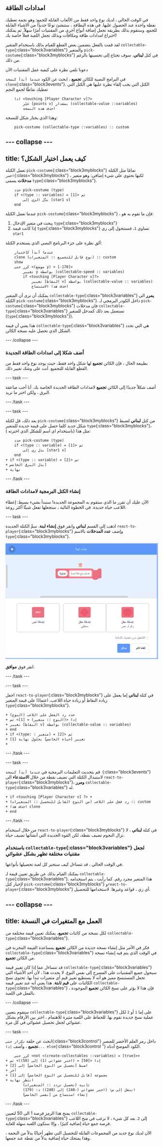 ## امدادات الطاقة

في الوقت الحالي ، لديك نوع واحد فقط من الألعاب القابلة للجمع: وهو نجمة تعطيك نقطة واحدة عند الحصول عليها. في هذه البطاقة ، ستنشئ نوعًا جديدًا من الاشياء القابلة للجمع، وستقوم بذلك بطريقة تجعل إضافة أنواع أخرى من المقتنيات أمرًا سهلاً. ثم يمكنك اختراع امدادات طاقة ومكافآت وبذلك تجعل اللعبة فعلاً خاصة بك!

لقد قمت بالفعل بتضمين بعض القطع للقيام بذلك باستخدام المتغير `collectable-type`{:class="block3variables"} والمتغير `pick-costume`{:class="block3myblocks"} في كتل **لبناتي**. سوف تحتاج إلى تحسينها بالرغم من ذلك.

دعونا نلقي نظرة على كيفية عمل المقتنيات الآن

في البرامج النصية للكائن **تجميع** ، ابحث عن الكود `عندما أبدأ كنسخة clone`{:class="block3events"}. الكتل التي يجب إلقاء نظرة عليها هي الكتل التي تعطيك نقاطًا لجمع النجم

```blocks3
    اذا <touching [Player Character v]?> 
        غيّر [points v] بمقدار (collectable-value ::variables)
        احذف هذه النسخة
```

وهذا الذي يختار شكل للنسخة:

```blocks3
    pick-costume (collectable-type ::variables) :: custom
```

--- collapse ---
---
title: كيف يعمل اختيار الشكل؟
---

تعمل الكتلة `pick-costume`{:class="block3myblocks"} تمامًا مثل الكتلة `اخسر`{:class="block3myblocks"} ، لكنها تحتوي على شيء إضافي: وهو متغير **مدخلات** يسمى `type`{:class="block3myblocks"}.

```blocks3
    حدد pick-costume (type)
    if <(type :: variables) = [1]> ثم
        بدّل الزي إلى [star1 v]
    end
```

عندما تعمل الكتلة `pick-costume`{:class="block3myblocks"} ، فإن ما تقوم به هو:

1. يبحث في متغير الإدخال `type`{:class="block3myblocks"}
2. إذا كانت قيمة `type`{:class="block3myblocks"} تساوي `1`، فستتحول إلى زي `star1`

ألق نظرة على جزء البرنامج النصي الذي يستخدم الكتلة:

```blocks3
    عندما أبدأ كاختيار
    clone (نوع قابل للتجميع :: المتغيرات) :: custom
    show
    كرر حتى <(موضع y) < [-170]>
        تغيير y بواسطة (collectable-speed :: variables)
        if <touching [Player Character v]?>
            تغيير [النقاط v] بواسطة (collectable-value :: variables)
            احذف هذا الاستنساخ
```

يمكنك أن ترى أن المتغير `collectable-type`{:class="block3variables"} **يمرر** الى الكتلة `pick-costume`{:class="block3myblocks"}. داخل الكودر البرمجي لـ `pick-costume`{:class="block3myblocks"} فان مدخلات `collectable-type`{:class="block3variables"} تستعمل بعد ذلك كمدخل للمتغير (`type`{:class="block3myblocks"}).

هذا يعني أن قيمة `collectable-type`{:class="block3variables"} هي التي تحدد الشكل الذي تحصل عليه نسخة الكائن.

--- /collapse ---

### أضف شكلا إلى امدادات الطاقة الجديدة

بطبيعة الحال ، فإن الكائن **تجميع** لها شكل واحد فقط، حيث يوجد نوع واحد فقط من القطع القابلة للتجميع. أنت على وشك تغيير ذلك.

--- task ---

أضف شكلاً جديدًا إلى الكائن **تجميع** لامدادات الطاقة الجديدة الخاصة بك. أنا أحب صاعقة البرق ، ولكن اختر ما تريد.

--- /task ---

--- task ---

بعد ذلك، قل لكتلة `pick-costume`{:class="block3myblocks"} من كتل **لبناتي** لضبط شكل جديد كلما حصل على قيمة جديدة للمتغير `type`{:class="block3myblocks"}، مثل هذا \(باستخدام اي اسم للشكل الذي اخترته \):

```blocks3
    حدد pick-costume (type)
    if <(type :: variable) = [1]> ثم
        بدل زي إلى [star1 v]
    end
+ if <(type :: variable) = [2]> ثم
+ بدل البرق الخامس]
+ نهاية
```

--- /task ---

### إنشاء الكتل البرمجية لامدادات الطاقة

الآن عليك أن تقرر ما الذي ستقوم به المجموعة الجديدة! سنبدأ بشيء بسيط: إعطاء اللاعب حياة جديدة. في الخطوة التالية ، ستجعلها تفعل شيئًا أكثر روعة.

--- task ---

اذهب إلى القسم **لبناتي** وانقر فوق **إنشاء لبنة**. سمِّ الكتلة الجديدة `react-to-player`{:class="block3myblocks"} وإضف **عدد المدخلات** بالاسم `type`{:class="block3myblocks"}.

![اكتب اسم الكتلة](images/powerupMakeName.png)

انقر فوق **موافق**.

--- /task ---

--- task ---

اجعل `react-to-player`{:class="block3myblocks"} في كتلة **لبناتي** إما يعمل على زيادة النقاط أو زيادة حياة اللاعب، اعتمادًا على قيمة المتغير `type`{:class="block3myblocks"}.

```blocks3
+ حدد رد الفعل على اللاعب (النوع)
+ إذا <(النوع :: متغير) = [1]> ثم
+ تغيير [النقاط v] بواسطة (collectable-value :: variables)
+ end
+ if <(type: : متغير) = [2]> ثم
+ تغيير [حياة الخامس] بحلول نهاية [1]
+
```

--- /task ---

--- task ---

قم بتحديث التعليمات البرمجية في `عندما أبدأ كنسخة `{:class="block3events"} لاستبدال الكتلة التي تضيف نقطة من خلال **الاستدعاء** الى `react-to-player`{:class="block3myblocks"}، **ومرر** `collectable-type`{:class="block3variables"} له.

```blocks3
+ if <touching [Player Character v] ?> +
+ رد فعل على اللاعب (من النوع القابل للتحصيل :: المتغيرات) :: custom
+ احذف هذا clone
+ end
```

--- /task ---

من خلال استخدام `react-to-player`{:class="block3myblocks"} في كتلة **لبناتي** ، لا تزال النجوم تضيف نقطة، لكن القوة الجديدة التي أنشأتها تضيف حياة.

### باستخدام `collectable-type`{:class="block3variables"} لجعل مقتنيات مختلفة تظهر بشكل عشوائي

في الوقت الحالي ، قد تتساءل كيف ستخبر كل لعبة تحصيلها بأنواعها.

يمكنك القيام بذلك عن طريق تعيين قيمة لـ `collectable-type`{:class="block3variables"}. هذا المتغير مجرد رقم. كما رأيت ، يتم استخدامه لإخبار كتل `pick-costume`{:class="block3myblocks"} و`react-to-player`{:class="block3myblocks"} أي زي ، قواعد وغيرها. لاستخدامها للتحصيل.

--- collapse ---
---
title: العمل مع المتغيرات في النسخة
---

لكل نسخة من كائنات **تجميع**، يمكنك تعيين قيمة مختلفة من `collectable-type`{:class="block3variables"}.

فكر في الأمر مثل إنشاء نسخة جديدة من الكائن **تجميع** بمساعدة القيمة المخزنة في `collectable-type`{:class="block3variables"} في الوقت الذي يتم فيه إنشاء نسخة من الكائن **تجميع**.

قد تتساءل عما إذا كان تغيير قيمة `collectable-type`{:class="block3variables"} سيحول جميع المقتنيات على المسرح إلى نفس النوع. لا يحدث هذا ، لأن أحد الأشياء التي تجعل المستنسخ مميز هو أنه لا يستطيع تغيير قيم أي متغيرات تبدأ بها. تحتوي نسخ الكائنات على **قيم ثابتة**. هذا يعني أنه عند تغيير قيمة `collectable-type`{:class="block3variables"} ، فإن هذا لا يؤثر على نسخ الكائن **تجميع** الموجودة بالفعل في اللعبة.

--- /collapse ---

ستقوم بتعيين `collectable-type`{:class="block3variables"} على إما `1` أو `2` لكل عملية نسخ جديدة تقوم بها. للحفاظ على اللعبة مثيرة للاهتمام ، اختر بين الأرقام بشكل عشوائي لجعل تحصيل عشوائي في كل مرة.

--- task ---

ابحث عن حلقة ` تكرار حتى `{:class="block3control"} داخل رمز العلم الأخضر للعنصر **تجميع** ، وأضف `إذا... else`{:class="block3control "} الكود الموضح أدناه.

```blocks3
    كرر حتى <not <(create-collectables ::variables) = [true]>>
+ إذا <[50] = (اختر عشوائي (1) إلى (50))> ثم
+ اضبط [تحصيل من النوع الخامس] إلى [2]
+ آخر
+ مجموعة [قابل للتحصيل من النوع الخامس] إلى [1]
+ انتظر نهاية
        (تحصيل تردد :: المتغيرات) ثانية
        انتقل إلى س: (اختر عشوائي (-240) إلى (240)) ذ: (179)
        إنشاء استنساخ من [نفسي الخامس]
```

--- /task ---

يمنح هذا الرمز فرصة 1 الى 50 لتعيين `collectable-type`{:class="block3variables"} إلى `2`. بعد كل شيء ، لا ترغب في منح اللاعب فرصة جمع حياة إضافية كثيرًا ، وإلا ستكون اللعبة سهلة للغاية.

الآن لديك نوع جديد من المجموعات القابلة للتحصيل التي تظهر أحيانًا بدلاً من النجمة ، وهذا يمنحك حياة إضافية بدلاً من نقطة عند جمعها.